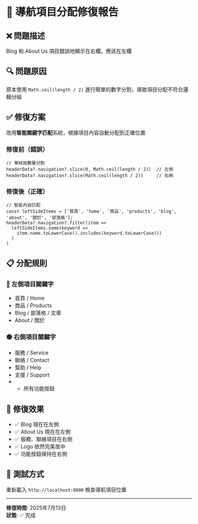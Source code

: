 # 🔧 導航項目分配修復報告

## ❌ 問題描述
Blog 和 About Us 項目錯誤地顯示在右欄，應該在左欄

## 🔍 問題原因
原本使用 `Math.ceil(length / 2)` 進行簡單的數字分割，導致項目分配不符合邏輯分組

## ✅ 修復方案
改用**智能關鍵字匹配**系統，根據項目內容自動分配到正確位置

### 修復前（錯誤）
```tsx
// 單純按數量分割
headerData?.navigation?.slice(0, Math.ceil(length / 2))  // 左側
headerData?.navigation?.slice(Math.ceil(length / 2))     // 右側
```

### 修復後（正確）
```tsx
// 智能內容匹配
const leftSideItems = ['首頁', 'home', '商品', 'products', 'blog', 'about', '關於', '部落格'];
headerData?.navigation?.filter(item => 
  leftSideItems.some(keyword => 
    item.name.toLowerCase().includes(keyword.toLowerCase())
  )
)
```

## 📋 分配規則

### 🔵 左側項目關鍵字
- 首頁 / Home
- 商品 / Products  
- Blog / 部落格 / 文章
- About / 關於

### 🟢 右側項目關鍵字
- 服務 / Service
- 聯絡 / Contact
- 幫助 / Help
- 支援 / Support
- + 所有功能按鈕

## 🎯 修復效果
- ✅ Blog 現在在左側
- ✅ About Us 現在在左側
- ✅ 服務、聯絡項目在右側
- ✅ Logo 依然完美居中
- ✅ 功能按鈕保持在右側

## 🧪 測試方式
重新載入 `http://localhost:8000` 檢查導航項目位置

---
**修復時間**: 2025年7月13日  
**狀態**: ✅ 完成
